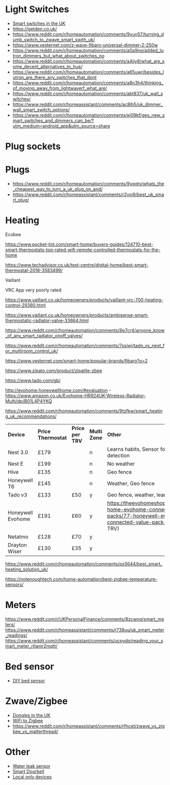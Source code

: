 # Light Switches
- [Smart switches in the UK](https://www.reddit.com/r/homeautomation/comments/u3fu8e/uk_light_switches_my_search_for_the_white_whale/)
- https://getden.co.uk/
- https://www.reddit.com/r/homeautomation/comments/9vun57/turning_dumb_switch_to_zwave_smart_swith_uk/
- https://www.vesternet.com/z-wave-fibaro-universal-dimmer-2-250w
- https://www.reddit.com/r/homeautomation/comments/a0a9nq/added_lutron_dimmers_but_what_about_switches_no
- https://www.reddit.com/r/homeautomation/comments/a4jjy8/what_are_some_decent_alternatives_to_hue/
- https://www.reddit.com/r/homeautomation/comments/a65uwr/besides_lutron_are_there_any_switches_that_dont
- https://www.reddit.com/r/homeautomation/comments/a8n3h4/thinking_of_moving_away_from_lightwaverf_what_are/
- https://www.reddit.com/r/homeautomation/comments/abt837/uk_wall_switches/
- https://www.reddit.com/r/homeassistant/comments/ac8lh5/uk_dimmer_wall_smart_switch_options/
- https://www.reddit.com/r/homeautomation/comments/ej09kf/ges_new_smart_switches_and_dimmers_can_be/?utm_medium=android_app&utm_source=share
# Plug sockets

# Plugs
- https://www.reddit.com/r/homeautomation/comments/9yqqtv/whats_the_cheapest_way_to_turn_a_uk_plug_on_and/
- https://www.reddit.com/r/homeassistant/comments/r2yoi9/best_uk_smart_plug/
# Heating
Ecobee

<https://www.pocket-lint.com/smart-home/buyers-guides/124710-best-smart-thermostats-top-rated-wifi-remote-controlled-thermostats-for-the-home>

<https://www.techadvisor.co.uk/test-centre/digital-home/best-smart-thermostat-2018-3583499/>

Vaillant

VRC App very poorly rated

<https://www.vaillant.co.uk/homeowners/products/vaillant-vrc-700-heating-control-29380.html>

<https://www.vaillant.co.uk/homeowners/products/ambisense-smart-thermostatic-radiator-valve-33664.html>

<https://www.reddit.com/r/homeautomation/comments/8p7cr4/anyone_know_of_any_smart_radiator_onoff_valves/>

<https://www.reddit.com/r/homeautomation/comments/7ssiwj/tado_vs_nest_for_multiroom_control_uk/>

<https://www.vesternet.com/smart-home/popular-brands/fibaro?p=2>

<https://www.zipato.com/product/zipatile-zbee>

<https://www.tado.com/gb/>

<http://evohome.honeywellhome.com/#evaluation> - <https://www.amazon.co.uk/Evohome-HR924UK-Wireless-Radiator-Multi/dp/B01L4P4YKQ>

<https://www.reddit.com/r/homeautomation/comments/9tzfkw/smart_heating_uk_recommendations/>

|     |     |     |     |     |
| --- | --- | --- | --- | --- |
| **Device** | **Price Thermostat** | **Price per TRV** | **Multi Zone** | **Other** |
| Nest 3.0 | £179 |     | n   | Learns habits, Sensor for presence detection |
| Nest E | £199 |     | n   | No weather |
| Hive | £135 |     | n   | Geo fence |
| Honeywell T6 | £145 |     | n   | Weather, Geo fence |
| Tado v3 | £133 | £50 | y   | Geo fence, weather, learning, subscription |
| Honeywell Evohome | £191 | £60 | y   | <https://theevohomeshop.co.uk/honeywell-home-evohome-connected-value-packs/77-honeywell-evohome-wi-fi-connected-value-pack-b.html> - £600 (8 TRV) |
| Netatmo | £128 | £70 | y   |     |
| Drayton Wiser | £130 | £35 | y   |     |

<https://www.reddit.com/r/homeautomation/comments/px5644/best_smart_heating_solution_uk/>

https://notenoughtech.com/home-automation/best-zigbee-temperature-sensors/

# Meters
https://www.reddit.com/r/UKPersonalFinance/comments/8zcwnq/smart_meters/
https://www.reddit.com/r/homeassistant/comments/r738uu/uk_smart_meter_readings/
https://www.reddit.com/r/homeassistant/comments/ucpydq/reading_your_smart_meter_rtlamr2mqtt/
# Bed sensor
- [DIY bed sensor](https://medium.com/the-smarter-home/smart-bed-7de9ad55276e)

# Zwave/Zigbee
- [Dongles in the UK](https://www.reddit.com/r/homeautomation/comments/9zqajt/zwave_doorbell_no_subscription_no_video_just_a/)
- [WiFi to Zigbee](https://www.reddit.com/r/homeautomation/comments/rg9lrx/swapping_out_wifi_for_zigbee/)
- https://www.reddit.com/r/homeassistant/comments/rfhcet/zwave_vs_zigbee_vs_matterthread/
# Other
- [Water leak sensor](https://www.reddit.com/r/homeassistant/comments/rk8zwr/water_leak_sensor_%C3%A0_la_20212/)
- [Smart Doorbell](https://www.reddit.com/r/homeautomation/comments/9zqajt/zwave_doorbell_no_subscription_no_video_just_a/)
- [Local only devices](https://www.reddit.com/r/homeautomation/comments/qx9fdt/after_this_sengled_disaster_today_how_can_i/)

